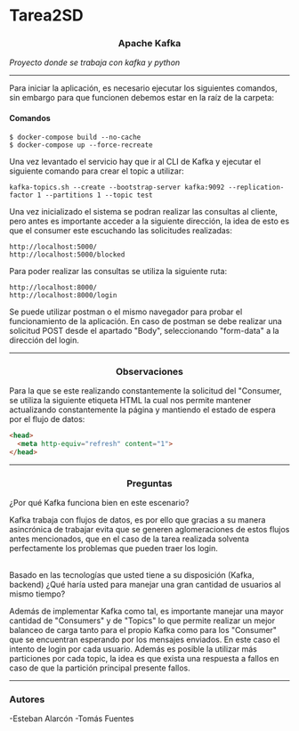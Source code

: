 # Tarea2SD

<h3 align="Center"> Apache Kafka </h3>

_Proyecto donde se trabaja con kafka y python_

---------------------------------------

Para iniciar la aplicación, es necesario ejecutar los siguientes comandos, sin embargo para que funcionen debemos estar en la raíz de la carpeta:

<h4> Comandos </h4>

```
$ docker-compose build --no-cache
$ docker-compose up --force-recreate
```

Una vez levantado el servicio hay que ir al CLI de Kafka y ejecutar el siguiente comando para crear el topic a utilizar:
```
kafka-topics.sh --create --bootstrap-server kafka:9092 --replication-factor 1 --partitions 1 --topic test

```
Una vez inicializado el sistema se podran realizar las consultas al cliente, pero antes es importante acceder a la siguiente dirección, la idea de esto es que el consumer este escuchando las solicitudes realizadas: 

```
http://localhost:5000/
http://localhost:5000/blocked
```
Para poder realizar las consultas se utiliza la siguiente ruta:

```
http://localhost:8000/
http://localhost:8000/login
```
Se puede utilizar postman o el mismo navegador para probar el funcionamiento de la aplicación. En caso de postman se debe realizar una solicitud POST desde el apartado "Body", seleccionando "form-data" a la dirección del login.

---------------------------------------
<h3 align="Center">Observaciones</h3>

Para la que se este realizando constantemente la solicitud del "Consumer, se utiliza la siguiente etiqueta HTML la cual nos permite mantener actualizando constantemente la página y mantiendo el estado de espera por el flujo de datos:

```html
<head>
  <meta http-equiv="refresh" content="1">
</head>
```

---------------------------------------

<h3 align="Center">Preguntas</h3>

<p> ¿Por qué Kafka funciona bien en este escenario? </p>
Kafka trabaja con flujos de datos, es por ello que gracias a su manera asincrónica de trabajar evita que se generen aglomeraciones de estos flujos antes mencionados, que en el caso de la tarea realizada solventa perfectamente los problemas que pueden traer los login.
<br>
<br>
<p> Basado en las tecnologías que usted tiene a su disposición (Kafka, backend) ¿Qué haría usted para manejar
una gran cantidad de usuarios al mismo tiempo? </p>
Además de implementar Kafka como tal, es importante manejar una mayor cantidad de "Consumers" y de "Topics" lo que permite realizar un mejor balanceo de carga tanto para el propio Kafka como para los "Consumer" que se encuentran esperando por los mensajes enviados. En este caso el intento de login por cada usuario. Además es posible la utilizar más particiones por cada topic, la idea es que exista una respuesta a fallos en caso de que la partición principal presente fallos.

---------------------------------------

<h3 align="Left">Autores</h3>

-Esteban Alarcón
-Tomás Fuentes
